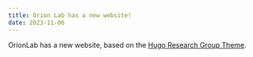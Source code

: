 ```yaml
---
title: Orion Lab has a new website!
date: 2023-11-06
---
```


OrionLab has a new website, based on the <a href="https://github.com/HugoBlox/theme-research-group">Hugo Research Group Theme</a>.

<!--more-->
